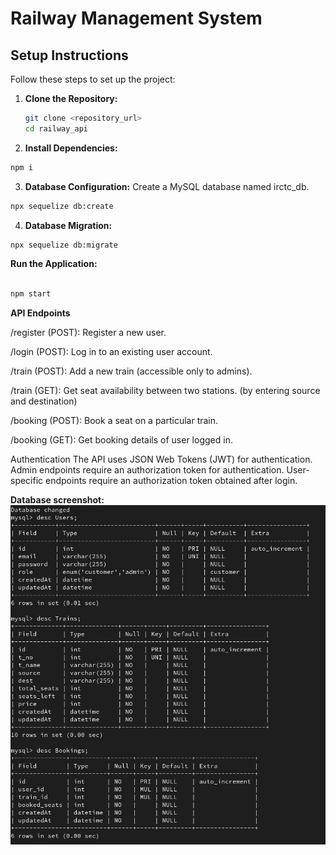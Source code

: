 # Railway Management System

## Setup Instructions

Follow these steps to set up the project:

1. **Clone the Repository:**

   ```bash
   git clone <repository_url>
   cd railway_api

   ```

2. **Install Dependencies:**

```bash
npm i
```

3.  **Database Configuration:**
    Create a MySQL database named irctc_db.

```bash
npx sequelize db:create
```

4.  **Database Migration:**

```bash
npx sequelize db:migrate
```

**Run the Application:**

```bash

npm start

```

**API Endpoints**

/register (POST): Register a new user.

/login (POST): Log in to an existing user account.

/train (POST): Add a new train (accessible only to admins).

/train (GET): Get seat availability between two stations. (by entering source and destination)

/booking (POST): Book a seat on a particular train.

/booking (GET): Get booking details of user logged in.

Authentication
The API uses JSON Web Tokens (JWT) for authentication.
Admin endpoints require an authorization token for authentication.
User-specific endpoints require an authorization token obtained after login.


**Database screenshot:**
![alt text](image.png)